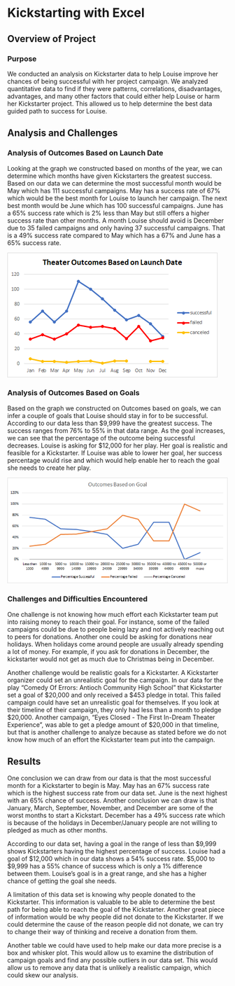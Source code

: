 # Kickstarting with Excel

## Overview of Project

### Purpose
We conducted an analysis on Kickstarter data to help Louise improve her chances of being successful with her project campaign. We analyzed quantitative data to find if they were patterns, correlations, disadvantages, advantages, and many other factors that could either help Louise or harm her Kickstarter project. This allowed us to help determine the best data guided path to success for Louise.
## Analysis and Challenges

### Analysis of Outcomes Based on Launch Date
Looking at the graph we constructed based on months of the year, we can determine which months have given Kickstarters the greatest success. Based on our data we can determine the most successful month would be May which has 111 successful campaigns. May has a success rate of 67% which would be the best month for Louise to launch her campaign. 
The next best month would be June which has 100 successful campaigns. June has a 65% success rate which is 2% less than May but still offers a higher success rate than other months. A month Louise should avoid is December due to 35 failed campaigns and only having 37 successful campaigns. That is a 49% success rate compared to May which has a 67% and June has a 65% success rate. 

![ Theater_Outcomes_vs_Launch]( https://github.com/NickFoley47/Kickstarter-analysis/blob/main/Resources/Theater_Outcomes_vs_Launch.png)

### Analysis of Outcomes Based on Goals
Based on the graph we constructed on Outcomes based on goals, we can infer a couple of goals that Louise should stay in for to be successful. According to our data less than $9,999 have the greatest success. The success ranges from 76% to 55% in that data range. As the goal increases, we can see that the percentage of the outcome being successful decreases. Louise is asking for $12,000 for her play. Her goal is realistic and feasible for a Kickstarter. If Louise was able to lower her goal, her success percentage would rise and which would help enable her to reach the goal she needs to create her play.

![Outcomes_vs_Goals](https://github.com/NickFoley47/Kickstarter-analysis/blob/main/Resources/Outcomes_vs_Goals.png)
### Challenges and Difficulties Encountered
One challenge is not knowing how much effort each Kickstarter team put into raising money to reach their goal. For instance, some of the failed campaigns could be due to people being lazy and not actively reaching out to peers for donations. Another one could be asking for donations near holidays. When holidays come around people are usually already spending a lot of money. For example, if you ask for donations in December, the kickstarter would not get as much due to Christmas being in December. 
  
Another challenge would be realistic goals for a Kickstarter. A Kickstarter organizer could set an unrealistic goal for the campaign. In our data for the play “Comedy Of Errors: Antioch Community High School” that Kickstarter set a goal of $20,000 and only received a $453 pledge in total. This failed campaign could have set an unrealistic goal for themselves. If you look at their timeline of their campaign, they only had less than a month to pledge $20,000.  Another campaign, “Eyes Closed - The First In-Dream Theater Experience”, was able to get a pledge amount of $20,000 in that timeline, but that is another challenge to analyze because as stated before we do not know how much of an effort the Kickstarter team put into the campaign. 
## Results

One conclusion we can draw from our data is that the most successful month for a Kickstarter to begin is May. May has an 67% success rate which is the highest success rate from our data set. June is the next highest with an 65% chance of success. 
Another conclusion we can draw is that January, March, September, November, and December are some of the worst months to start a Kickstart. December has a 49% success rate which is because of the holidays in December/January people are not willing to pledged as much as other months. 

According to our data set, having a goal in the range of less than $9,999 shows Kickstarters having the highest percentage of success. Louise had a goal of $12,000 which in our data shows a 54% success rate. $5,000 to $9,999 has a 55% chance of success which is only a 1% difference between them. Louise’s goal is in a great range, and she has a higher chance of getting the goal she needs. 

A limitation of this data set is knowing why people donated to the Kickstarter. This information is valuable to be able to determine the best path for being able to reach the goal of the Kickstarter. Another great piece of information would be why people did not donate to the Kickstarter. If we could determine the cause of the reason people did not donate, we can try to change their way of thinking and receive a donation from them.

Another table we could have used to help make our data more precise is a box and whisker plot. This would allow us to examine the distribution of campaign goals and find any possible outliers in our data set. This would allow us to remove any data that is unlikely a realistic campaign, which could skew our analysis. 

